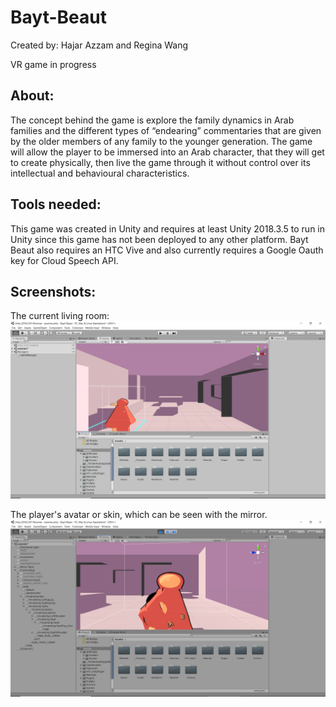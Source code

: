 # Bayt-Beaut
Created by: Hajar Azzam and Regina Wang

VR game in progress

## About:
The concept behind the game is explore the family dynamics in Arab families and the different types of “endearing” commentaries that are given by the older members of any family to the younger generation. The game will allow the player to be immersed into an Arab character, that they will get to create physically, then live the game through it without control over its intellectual and behavioural characteristics.

## Tools needed:
This game was created in Unity and requires at least Unity 2018.3.5 to run in Unity since this game has not been deployed to any other platform. Bayt Beaut also requires an HTC Vive and also currently requires a Google Oauth key for Cloud Speech API. 

## Screenshots:
The current living room:
![Screenshot1](screenshot1.jpg)

The player's avatar or skin, which can be seen with the mirror.
![Screenshot2](screenshot2.jpg)
